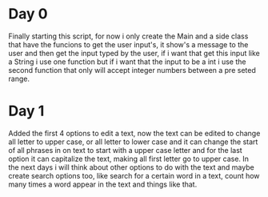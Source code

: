 # Day 0
Finally starting this script, for now i only create the Main and a side class that have the funcions to get the user input's, it show's a message to the user and then get the input typed by the user, if i want that get this input like a String i use one function but if i want that the input to be a int i use the second function that only will accept integer numbers between a pre seted range.

# Day 1
Added the first 4 options to edit a text, now the text can be edited to change all letter to upper case, or all letter to lower case and it can change the start of all phrases in on text to start with a upper case letter and for the last option it can capitalize the text, making all first letter go to upper case. In the next days i will think about other options to do with the text and maybe create search options too, like search for a certain word in a text, count how many times a word appear in the text and things like that.
